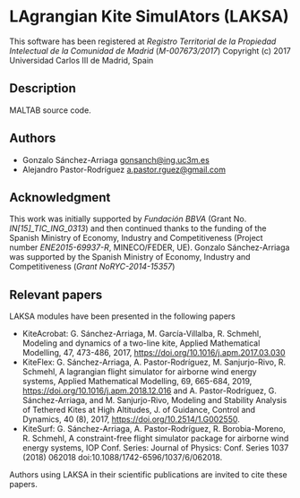 # LAgrangian Kite SimulAtors (LAKSA)

This software has been registered at *Registro Territorial de la Propiedad Intelectual de la Comunidad de Madrid* (*M-007673/2017*)
Copyright (c) 2017 Universidad Carlos III de Madrid, Spain

## Description
MALTAB source code.

## Authors
- Gonzalo Sánchez-Arriaga <gonsanch@ing.uc3m.es>
- Alejandro Pastor-Rodríguez <a.pastor.rguez@gmail.com>

## Acknowledgment
This work was initially supported by *Fundación BBVA* (Grant No. *IN[15]\_TIC\_ING\_0313*) and then continued thanks to the funding of the Spanish Ministry of Economy, Industry and Competitiveness (Project number *ENE2015-69937-R*, MINECO/FEDER, UE). Gonzalo Sánchez-Arriaga was supported by the Spanish Ministry of Economy, Industry and Competitiveness (*Grant NoRYC-2014-15357*)

## Relevant papers
LAKSA modules have been presented in the following papers

- KiteAcrobat: G. Sánchez-Arriaga, M. García-Villalba, R. Schmehl, Modeling and dynamics of a two-line kite, Applied Mathematical Modelling, 47, 473-486, 2017, https://doi.org/10.1016/j.apm.2017.03.030
- KiteFlex: G. Sánchez-Arriaga, A. Pastor-Rodríguez, M. Sanjurjo-Rivo, R. Schmehl, A lagrangian flight simulator for airborne wind energy systems, Applied Mathematical Modelling, 69, 665-684, 2019, https://doi.org/10.1016/j.apm.2018.12.016 and A. Pastor-Rodríguez, G. Sánchez-Arriaga, and M. Sanjurjo-Rivo,  Modeling and Stability Analysis of Tethered Kites at High Altitudes, J. of Guidance, Control and Dynamics, 40 (8), 2017, https://doi.org/10.2514/1.G002550.
- KiteSurf: G. Sánchez-Arriaga, A. Pastor-Rodríguez, R. Borobia-Moreno, R. Schmehl, A constraint-free flight simulator package for airborne wind energy systems, IOP Conf. Series: Journal of Physics: Conf. Series 1037 (2018) 062018 doi:10.1088/1742-6596/1037/6/062018.

Authors using LAKSA in their scientific publications  are invited to cite these papers.
